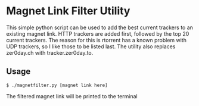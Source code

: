 # Magnet Link Filter Utility
This simple python script can be used to add the best current trackers to an existing
magnet link. HTTP trackers are added first, followed by the top 20 current trackers.
The reason for this is rtorrent has a known problem with UDP trackers, so I like those
to be listed last. The utility also replaces zer0day.ch with tracker.zer0day.to.

## Usage

```
$ ./magnetfilter.py [magnet link here]

```

The filtered magnet link will be printed to the terminal
